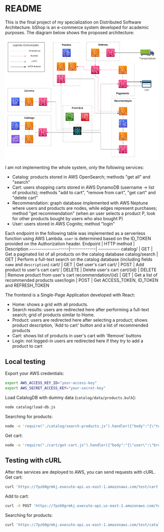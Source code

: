 # README
This is the final project of my specialization on Distributed Software Architecture.
bShop is an e-commerce system developed for academic purposes. The diagram below shows the proposed architecture:

![architecture](./architecture.png)

I am not implementing the whole system, only the following services:
- Catalog: products stored in AWS OpenSearch; methods "get all" and "search"
- Cart: users shopping carts stored in AWS DynamoDB (username -> list of products); methods "add to cart", "remove from cart", "get cart" and "delete cart"
- Recommendation: graph database implemented with AWS Neptune where users and products are nodes, while edges represent purchases; method "get recommendation" (when an user selects a product P, look for other products bought by users who also bought P)
- User: users stored in AWS Cognito; method "login"

Each endpoint in the following table was implemented as a serverless function using AWS Lambda. `user` is determined based on the ID_TOKEN provided on the Authorization header.
Endpoint            | HTTP method | Description
--------------------|-------------| -----------
catalog/            | GET         | Get a paginated list of all products on the catalog database
catalog/search      | GET         | Perform a full-text search on the catalog database (including fields `name` and `description`)
cart/               | GET         | Get user's cart
cart/               | POST        | Add product to user's cart
cart/               | DELETE      | Delete user's cart
cart/{id}           | DELETE      | Remove product from user's cart
recommendation/{id} | GET         | Get a list of recommended products
user/login          | POST        | Get ACCESS_TOKEN, ID_TOKEN and REFRESH_TOKEN

The frontend is a Single-Page Application developed with React:
- Home: shows a grid with all products.
- Search results: users are redirected here after performing a full-text search; grid of products similar to Home.
- Product: users are redirected here after selecting a product; shows product description, 'Add to cart' button and a list of recommended products
- Cart: shows list of products in user's cart with 'Remove' buttons
- Login: not logged-in users are redirected here if they try to add a product to cart

## Local testing
Export your AWS credentials:
```bash
export AWS_ACCESS_KEY_ID="your-access-key"
export AWS_SECRET_ACCESS_KEY="your-secret-key"
```

Load CatalogDB with dummy data (`catalog/data/products.bulk`):
```bash
node catalog/load-db.js
```

Searching for products:
```bash
node -e 'require("./catalog/search-products.js").handler({"body":"{\"text\":\"RGB water asdf Intel\"}"})'
```

Get cart:
```bash
node -e 'require("./cart/get-cart.js").handler({"body":"{\"user\":\"bruna@gmail.com\"}"})'
```

## Testing with cURL
After the services are deployed to AWS, you can send requests with cURL.
Get cart:
```bash
curl 'https://7pz60grmkj.execute-api.us-east-1.amazonaws.com/test/cart' -H 'Authorization: <ID_TOKEN>'
```

Add to cart:
```bash
curl -X POST 'https://7pz60grmkj.execute-api.us-east-1.amazonaws.com/test/cart' -d '{"product":{"id":"2","name":"another name","description":"another description","image_url":"another url","price":124}}' -H 'Content-type: application/json' -H 'Authorization: <ID_TOKEN>'
```

Searching for products:
```bash
curl 'https://7pz60grmkj.execute-api.us-east-1.amazonaws.com/test/catalog/search?q=rgb%20intel%20water%20proof'
```
